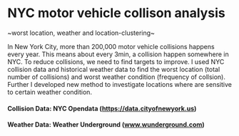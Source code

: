 # NYC motor vehicle collison analysis 
~worst location, weather and location-clustering~

In New York City, more than 200,000 motor vehicle collisions happens every year.
This means about every 3min, a collision happen somewhere in NYC. To reduce collisions, we need to find targets to improve.
I used NYC collision data and historical weather data to find the worst location (total number of collisions) and worst weather condition (frequency of collsion). Further I developed new method to investigate locations where are sensitive to certain weather condition.

#### Collision Data: NYC Opendata (https://data.cityofnewyork.us)
#### Weather Data: Weather Underground (www.wunderground.com)
